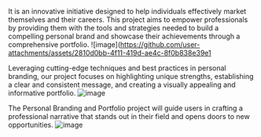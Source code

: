 It is an innovative initiative designed to help individuals effectively market themselves and their careers. This project aims to empower professionals by providing them with the tools and strategies needed to build a compelling personal brand and showcase their achievements through a comprehensive portfolio.
![image](https://github.com/user-attachments/assets/2810d0bb-4f11-419d-ae4c-8f0b838e39e1

Leveraging cutting-edge techniques and best practices in personal branding, our project focuses on highlighting unique strengths, establishing a clear and consistent message, and creating a visually appealing and informative portfolio. 
![image](https://github.com/user-attachments/assets/c5287cbe-cfa7-4ac6-bdbe-5c25de66eea7)

The Personal Branding and Portfolio project will guide users in crafting a professional narrative that stands out in their field and opens doors to new opportunities.
![image](https://github.com/user-attachments/assets/1dd1ca3a-bf00-4bab-944e-107eea0ef097)
